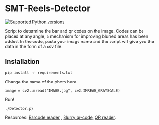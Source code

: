 # SMT-Reels-Detector
[![Supported Python versions](https://img.shields.io/badge/python-3.6%20%7C%203.7%20%7C%203.8%20%7C%203.9%20%7C%203.10-blue)](https://www.python.org/downloads/)

Script to determine the bar and qr codes on the image. Codes can be placed at any angle, a mechanism for improving blurred areas has been added. In the code, paste your image name and the script will give you the data in the form of a csv file.

## Installation
```
pip install -r requirements.txt
```
Change the name of the photo here
```
image = cv2.imread("IMAGE.jpg", cv2.IMREAD_GRAYSCALE)
```
Run!
```
./Detector.py
```

Resources: [Barcode reader](https://github.com/Dynamsoft/barcode-reader-python-samples/) , [Blurry qr-code](https://hackaday.com/2017/10/26/reconstructing-a-blurry-qr-code/), [QR reader](https://www.geeksforgeeks.org/reading-generating-qr-codes-python-using-qrtools/).

